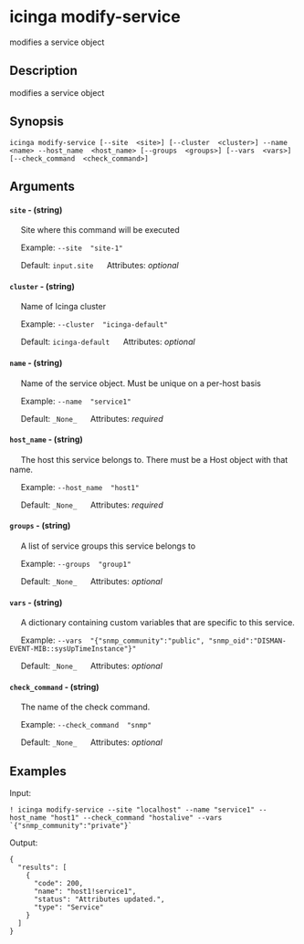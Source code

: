 # icinga modify-service

modifies a service object

## Description

modifies a service object

## Synopsis

`icinga modify-service [--site  <site>] [--cluster  <cluster>] --name  <name> --host_name  <host_name> [--groups  <groups>] [--vars  <vars>] [--check_command  <check_command>]`

## Arguments


#### `site` - (string)

&nbsp;&nbsp;&nbsp;&nbsp; Site where this command will be executed  

&nbsp;&nbsp;&nbsp;&nbsp; Example:  `--site  "site-1"`

&nbsp;&nbsp;&nbsp;&nbsp; Default: `input.site`
&nbsp;&nbsp;&nbsp;&nbsp; Attributes: _optional_  


#### `cluster` - (string)

&nbsp;&nbsp;&nbsp;&nbsp; Name of Icinga cluster  

&nbsp;&nbsp;&nbsp;&nbsp; Example:  `--cluster  "icinga-default"`

&nbsp;&nbsp;&nbsp;&nbsp; Default: `icinga-default`
&nbsp;&nbsp;&nbsp;&nbsp; Attributes: _optional_  


#### `name` - (string)

&nbsp;&nbsp;&nbsp;&nbsp; Name of the service object. Must be unique on a per-host basis  

&nbsp;&nbsp;&nbsp;&nbsp; Example:  `--name  "service1"`

&nbsp;&nbsp;&nbsp;&nbsp; Default: `_None_`
&nbsp;&nbsp;&nbsp;&nbsp; Attributes: _required_  


#### `host_name` - (string)

&nbsp;&nbsp;&nbsp;&nbsp; The host this service belongs to. There must be a Host object with that name.  

&nbsp;&nbsp;&nbsp;&nbsp; Example:  `--host_name  "host1"`

&nbsp;&nbsp;&nbsp;&nbsp; Default: `_None_`
&nbsp;&nbsp;&nbsp;&nbsp; Attributes: _required_  


#### `groups` - (string)

&nbsp;&nbsp;&nbsp;&nbsp; A list of service groups this service belongs to  

&nbsp;&nbsp;&nbsp;&nbsp; Example:  `--groups  "group1"`

&nbsp;&nbsp;&nbsp;&nbsp; Default: `_None_`
&nbsp;&nbsp;&nbsp;&nbsp; Attributes: _optional_  


#### `vars` - (string)

&nbsp;&nbsp;&nbsp;&nbsp; A dictionary containing custom variables that are specific to this service.  

&nbsp;&nbsp;&nbsp;&nbsp; Example:  `--vars  "{"snmp_community":"public", "snmp_oid":"DISMAN-EVENT-MIB::sysUpTimeInstance"}"`

&nbsp;&nbsp;&nbsp;&nbsp; Default: `_None_`
&nbsp;&nbsp;&nbsp;&nbsp; Attributes: _optional_  


#### `check_command` - (string)

&nbsp;&nbsp;&nbsp;&nbsp; The name of the check command.  

&nbsp;&nbsp;&nbsp;&nbsp; Example:  `--check_command  "snmp"`

&nbsp;&nbsp;&nbsp;&nbsp; Default: `_None_`
&nbsp;&nbsp;&nbsp;&nbsp; Attributes: _optional_  



## Examples

Input: 
```
! icinga modify-service --site "localhost" --name "service1" --host_name "host1" --check_command "hostalive" --vars `{"snmp_community":"private"}`
```
Output: 
```
{
  "results": [
    {
      "code": 200,
      "name": "host1!service1",
      "status": "Attributes updated.",
      "type": "Service"
    }
  ]
}
```

